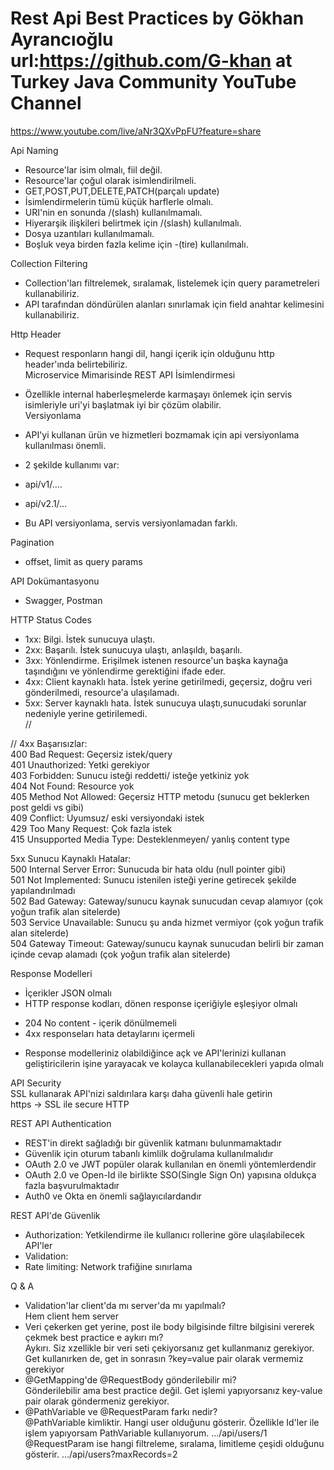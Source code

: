 # Rest Api Best Practices by Gökhan Ayrancıoğlu url:https://github.com/G-khan at Turkey Java Community YouTube Channel  
https://www.youtube.com/live/aNr3QXvPpFU?feature=share  

Api Naming  
* Resource'lar isim olmalı, fiil değil.  
* Resource'lar çoğul olarak isimlendirilmeli.  
* GET,POST,PUT,DELETE,PATCH(parçalı update)  
* İsimlendirmelerin tümü küçük harflerle olmalı.  
* URI'nin en sonunda /(slash) kullanılmamalı.  
* Hiyerarşik ilişkileri belirtmek için /(slash) kullanılmalı.  
* Dosya uzantıları kullanılmamalı.  
* Boşluk veya birden fazla kelime için -(tire) kullanılmalı. 
 
Collection Filtering  
* Collection'ları filtrelemek, sıralamak, listelemek için query parametreleri kullanabiliriz.  
* API tarafından döndürülen alanları sınırlamak için field anahtar kelimesini kullanabiliriz.  

Http Header  
* Request responların hangi dil, hangi içerik için olduğunu http header'ında belirtebiliriz.  
Microservice Mimarisinde REST API İsimlendirmesi  
* Özellikle internal haberleşmelerde karmaşayı önlemek için servis isimleriyle uri'yi başlatmak iyi bir çözüm olabilir.  
Versiyonlama  

*  API'yi kullanan ürün ve hizmetleri bozmamak için api versiyonlama kullanılması önemli.  
*  2 şekilde kullanımı var: 
  * api/v1/....  
  * api/v2.1/...  
*  Bu API versiyonlama, servis versiyonlamadan farklı.  

Pagination  
* offset, limit as query params

API Dokümantasyonu  
* Swagger, Postman  

HTTP Status Codes  
* 1xx: Bilgi. İstek sunucuya ulaştı.  
* 2xx: Başarılı. İstek sunucuya ulaştı, anlaşıldı, başarılı.  
* 3xx: Yönlendirme. Erişilmek istenen resource'un  başka kaynağa taşındığını ve yönlendirme gerektiğini ifade eder.  
* 4xx: Client kaynaklı hata. İstek yerine getirilmedi, geçersiz, doğru veri gönderilmedi, resource'a ulaşılamadı.  
* 5xx: Server kaynaklı hata. İstek sunucuya ulaştı,sunucudaki sorunlar nedeniyle yerine getirilemedi.  
//

//
4xx Başarısızlar:  
400 Bad Request: Geçersiz istek/query  
401 Unauthorized: Yetki gerekiyor  
403 Forbidden: Sunucu isteği reddetti/ isteğe yetkiniz yok  
404 Not Found: Resource yok  
405 Method Not Allowed: Geçersiz HTTP metodu (sunucu get beklerken post geldi vs gibi)  
409 Conflict: Uyumsuz/ eski versiyondaki istek  
429 Too Many Request: Çok fazla istek  
415 Unsupported Media Type: Desteklenmeyen/ yanlış content type  

5xx Sunucu Kaynaklı Hatalar:  
500 Internal Server Error: Sunucuda bir hata oldu (null pointer gibi)  
501 Not Implemented: Sunucu istenilen isteği yerine getirecek şekilde yapılandırılmadı  
502 Bad Gateway: Gateway/sunucu kaynak sunucudan cevap alamıyor (çok yoğun trafik alan sitelerde)  
503 Service Unavailable: Sunucu şu anda hizmet vermiyor (çok yoğun trafik alan sitelerde)   
504 Gateway Timeout: Gateway/sunucu kaynak sunucudan belirli bir zaman içinde cevap alamadı (çok yoğun trafik alan sitelerde)  

Response Modelleri  
* İçerikler JSON olmalı  
* HTTP response kodları, dönen response içeriğiyle eşleşiyor olmalı  
 - 204 No content - içerik dönülmemeli  
 - 4xx responseları hata detaylarını içermeli  
* Response modelleriniz olabildiğince açk ve API'lerinizi kullanan geliştiricilerin işine yarayacak ve kolayca kullanabilecekleri yapıda olmalı  

API Security  
SSL kullanarak API'nizi saldırılara karşı daha güvenli hale getirin  
https -> SSL ile secure HTTP  

REST API Authentication  
* REST'in direkt sağladığı bir güvenlik katmanı bulunmamaktadır  
* Güvenlik için oturum tabanlı kimlilk doğrulama kullanılmalıdır  
* OAuth 2.0 ve JWT popüler olarak kullanılan en önemli yöntemlerdendir  
* OAuth 2.0 ve Open-Id ile birlikte SSO(Single Sign On) yapısına oldukça fazla başvurulmaktadır  
* Auth0 ve Okta en önemli sağlayıcılardandır  

REST API'de Güvenlik  
* Authorization: Yetkilendirme ile kullanıcı rollerine göre ulaşılabilecek API'ler  
* Validation:   
* Rate limiting: Network trafiğine sınırlama  

Q & A  
* Validation'lar client'da mı server'da mı yapılmalı?  
  Hem client hem server  
* Veri çekerken get yerine, post ile body bilgisinde filtre bilgisini vererek çekmek best practice e aykırı mı?  
  Aykırı. Siz xzellikle bir veri seti çekiyorsanız get kullanmanız gerekiyor. Get kullanırken de, get in sonrasın ?key=value pair olarak vermemiz gerekiyor  
* @GetMapping'de @RequestBody gönderilebilir mi?  
  Gönderilebilir ama best practice değil. Get işlemi yapıyorsanız key-value pair olarak göndermeniz gerekiyor. 
* @PathVariable ve @RequestParam farkı nedir?  
  @PathVariable kimliktir. Hangi user olduğunu gösterir. Özellikle Id'ler ile işlem yapıyorsam PathVariable kullanıyorum. .../api/users/1  
  @RequestParam ise hangi filtreleme, sıralama, limitleme çeşidi olduğunu gösterir. .../api/users?maxRecords=2
  

